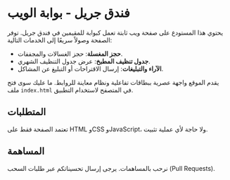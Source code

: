 # فندق جريل - بوابة الويب

يحتوي هذا المستودع على صفحة ويب ثابتة تعمل كبوابة للمقيمين في فندق جريل. توفر الصفحة وصولاً سريعًا إلى الخدمات التالية:

- **حجز المغسلة**: حجز الغسالات والمجففات.
- **جدول تنظيف المطبخ**: عرض جدول التنظيف الشهري.
- **الآراء والتبليغات**: إرسال الاقتراحات أو التبليغ عن المشاكل.

يقدم الموقع واجهة عصرية ببطاقات تفاعلية ونظام معاينة للروابط. ما عليك سوى فتح ملف `index.html` في المتصفح لاستخدام التطبيق.

## المتطلبات

تعتمد الصفحة فقط على HTML وCSS وJavaScript، ولا حاجة لأي عملية تثبيت.

## المساهمة

نرحب بالمساهمات. يرجى إرسال تحسيناتكم عبر طلبات السحب (Pull Requests).

